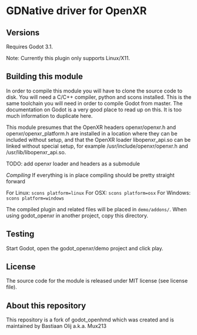 # GDNative driver for OpenXR

Versions
--------

Requires Godot 3.1.

Note: Currently this plugin only supports Linux/X11.

Building this module
--------------------
In order to compile this module you will have to clone the source code to disk. You will need a C/C++ compiler, python and scons installed. This is the same toolchain you will need in order to compile Godot from master. The documentation on Godot is a very good place to read up on this. It is too much information to duplicate here.

This module presumes that the OpenXR headers openxr/openxr.h and openxr/openxr_platform.h are installed in a location where they can be included without setup, and that the OpenXR loader libopenxr_api.so can be linked without special setup, for example /usr/include/openxr/openxr.h and /usr/lib/libopenxr_api.so.

TODO: add openxr loader and headers as a submodule

*Compiling*
If everything is in place compiling should be pretty straight forward

For Linux: ```scons platform=linux```
For OSX: ```scons platform=osx```
For Windows: ```scons platform=windows```

The compiled plugin and related files will be placed in `demo/addons/`. When using godot_openxr in another project, copy this directory.

Testing
-------
Start Godot, open the godot_openxr/demo project and click play.

License
-------
The source code for the module is released under MIT license (see license file).

About this repository
---------------------
This repository is a fork of godot_openhmd which was created and is maintained by Bastiaan Olij a.k.a. Mux213
